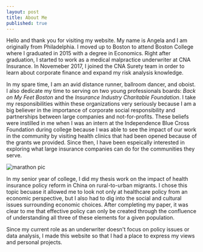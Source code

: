 ```yaml
---
layout: post
title: About Me
published: true
---
```


Hello and thank you for visiting my website. My name is Angela and I am originally from Philadelphia. I moved up to Boston to attend Boston College where I graduated in 2015 with a degree in Economics. Right after graduation, I started to work as a medical malpractice underwriter at CNA Insurance. In Novemeber 2017, I joined the CNA Surety team in order to learn about corporate finance and expand my risk analysis knowledge. 

In my spare time, I am an avid distance runner, ballroom dancer, and oboist. I also dedicate my time to serving on two young professionals boards: _Back on My Feet Boston_ and the _Insurance Industry Charitable Foundation_. I take my responsibilities within these organizations very seriously because I am a big believer in the importance of corporate social responsibility and partnerships between large companies and not-for-profits. These beliefs were instilled in me when I was an intern at the Independence Blue Cross Foundation during college because I was able to see the impact of our work in the community by visiting health clinics that had been opened because of the grants we provided. Since then, I have been espeically interested in exploring what large insurance companies can do for the communities they serve.

![marathon pic]({{site.baseurl}}/img/marathon%20pic.jpg)

In my senior year of college, I did my thesis work on the impact of health insurance policy reform in China on rural-to-urban migrants. I chose this topic becuase it allowed me to look not only at healthcare policy from an economic perspective, but I also had to dig into the social and cultural issues surrounding economic choices. After completing my paper, it was clear to me that effective policy can only be created through the confluence of understanding all three of these elements for a given population.

Since my current role as an underwriter doesn't focus on policy issues or data analysis, I made this website so that I had a place to express my views and personal projects. 
